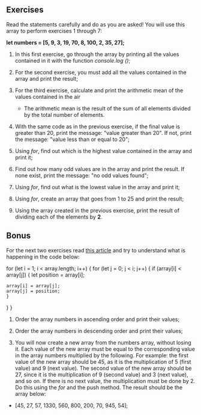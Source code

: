 ## Exercises

Read the statements carefully and do as you are asked! You will use this array to perform exercises 1 through 7:

**let numbers = [5, 9, 3, 19, 70, 8, 100, 2, 35, 27];**

1. In this first exercise, go through the array by printing all the values contained in it with the function *console.log ()*;

2. For the second exercise, you must add all the values contained in the array and print the result;

3. For the third exercise, calculate and print the arithmetic mean of the values contained in the air
    - The arithmetic mean is the result of the sum of all elements divided by the total number of elements.

4. With the same code as in the previous exercise, if the final value is greater than 20, print the message: "value greater than 20". If not, print the message: "value less than or equal to 20";

5. Using *for*, find out which is the highest value contained in the array and print it;

6. Find out how many odd values are in the array and print the result. If none exist, print the message: "no odd values found";

7. Using *for*, find out what is the lowest value in the array and print it;

8. Using *for*, create an array that goes from 1 to 25 and print the result;

9. Using the array created in the previous exercise, print the result of dividing each of the elements by **2**.

## **Bonus**

For the next two exercises read [this article](http://http://devfuria.com.br/logica-de-programacao/introducao-ao-algoritmo-de-ordenacao-bubble-sort/) and try to understand what is happening in the code below:

for (let i = 1; i < array.length; i++) {
for (let j = 0; j < i; j++) {
    if (array[i] < array[j]) {
    let position = array[i];

    array[i] = array[j];
    array[j] = position;
    }
}
}

1. Order the array numbers in ascending order and print their values;

2. Order the array numbers in descending order and print their values;

3. You will now create a new array from the numbers array, without losing it. Each value of the new array must be equal to the corresponding value in the array numbers multiplied by the following. For example: the first value of the new array should be 45, as it is the multiplication of 5 (first value) and 9 (next value). The second value of the new array should be 27, since it is the multiplication of 9 (second value) and 3 (next value), and so on. If there is no next value, the multiplication must be done by 2. Do this using the *for* and the push method. The result should be the array below:
 - [45, 27, 57, 1330, 560, 800, 200, 70, 945, 54];